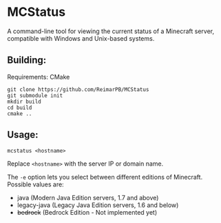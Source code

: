 # MCStatus

A command-line tool for viewing the current status of a Minecraft server, compatible with Windows and Unix-based systems.

## Building:

Requirements: CMake

```
git clone https://github.com/ReimarPB/MCStatus
git submodule init
mkdir build
cd build
cmake ..
```

## Usage:

```
mcstatus <hostname>
```
Replace `<hostname>` with the server IP or domain name.

The `-e` option lets you select between different editions of Minecraft. Possible values are:
- java (Modern Java Edition servers, 1.7 and above)
- legacy-java (Legacy Java Edition servers, 1.6 and below)
- ~~bedrock~~ (Bedrock Edition - Not implemented yet)

